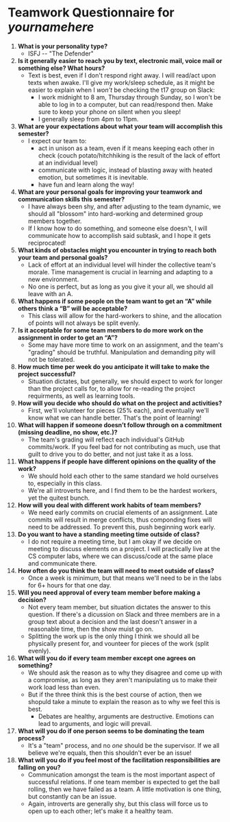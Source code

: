 # Teamwork Questionnaire for _yournamehere_

1. __What is your personality type?__
   * ISFJ -- "The Defender"
1. __Is it generally easier to reach you by text, electronic mail, voice mail or something else?  What hours?__ 
   * Text is best, even if I don't respond right away. I will read/act upon texts when awake. I'll give my work/sleep schedule, as it might be easier to explain when I _won't_ be checking the t17 group on Slack: 
     * I work midnight to 8 am, Thursday through Sunday, so I won't be able to log in to a computer, but can read/respond then. Make sure to keep your phone on silent when you sleep!
     * I generally sleep from 4pm to 11pm.
1. __What are your expectations about what your team will accomplish this semester?__ 
   * I expect our team to:
     * act in unison as a team, even if it means keeping each other in check (couch potato/hitchhiking is the result of the lack of effort at an individual level)
     * communicate with logic, instead of blasting away with heated emotion, but sometimes it is inevitable.
     * have fun and learn along the way!
1. __What are your personal goals for improving your teamwork and communication skills this semester?__ 
   * I have always been shy, and after adjusting to the team dynamic, we should all "blossom" into hard-working and determined group members together.
   * If I know how to do something, and someone else doesn't, I will communicate how to accomplish said subtask, and I hope it gets reciprocated!
1. __What kinds of obstacles might you encounter in trying to reach both your team and personal goals?__ 
   * Lack of effort at an individual level will hinder the collective team's morale. Time management is crucial in learning and adapting to a new environment.
   * No one is perfect, but as long as you give it your all, we should all leave with an A.
1. __What happens if some people on the team want to get an “A” while others think a “B” will be acceptable?__ 
   * This class will allow for the hard-workers to shine, and the allocation of points will not always be split evenly. 
1. __Is it acceptable for some team members to do more work on the assignment in order to get an “A”?__ 
   * Some may have more time to work on an assignment, and the team's "grading" should be truthful. Manipulation and demanding pity will not be tolerated. 
1. __How much time per week do you anticipate it will take to make the project successful?__ 
   * Situation dictates, but generally, we should expect to work for longer than the project calls for, to allow for re-reading the project requirments, as well as learning tools.
1. __How will you decide who should do what on the project and activities?__ 
   * First, we'll volunteer for pieces (25% each), and eventually we'll know what we can handle better. That's the point of learning!
1. __What will happen if someone doesn’t follow through on a commitment (missing deadline, no show, etc.)?__ 
   * The team's grading will reflect each individual's GitHub commits/work. If you feel bad for not contributing as much, use that guilt to drive you to do better, and not just take it as a loss.
1. __What happens if people have different opinions on the quality of the work?__ 
   * We should hold each other to the same standard we hold ourselves to, especially in this class. 
   * We're all introverts here, and I find them to be the hardest workers, yet the quitest bunch. 
1. __How will you deal with different work habits of team members?__ 
   * We need early commits on crucial elements of an assignment. Late commits will result in merge conflicts, thus componding fixes will need to be addressed. To prevent this, push beginning work early. 
1. __Do you want to have a standing meeting time outside of class?__ 
   * I do not require a meeting time, but I am okay if we decide on meeting to discuss elements on a project. I will practically live at the CS computer labs, where we can discuss/code at the same place and communicate there. 
1. __How often do you think the team will need to meet outside of class?__ 
   * Once a week is minimum, but that means we'll need to be in the labs for 6+ hours for that one day. 
1. __Will you need approval of every team member before making a decision?__ 
   * Not every team member, but situation dictates the answer to this question. If there's a dicussion on Slack and three members are in a group text about a decision and the last doesn't answer in a reasonable time, then the show muist go on.
   * Splitting the work up is the only thing I think we should all be physically present for, and vounteer for pieces of the work (split evenly).
1. __What will you do if every team member except one agrees on something?__ 
   * We should ask the reason as to why they disagree and come up with a compromise, as long as they aren't manipulating us to make their work load less than even.
   * But if the three think this is the best course of action, then we shopuld take a minute to explain the reason as to why we feel this is best. 
     * Debates are healthy, arguments are destructive. Emotions can lead to arguments, and logic will prevail. 
1. __What will you do if one person seems to be dominating the team process?__ 
   * It's a "team" process, and no _one_ should be the supervisor. If we all believe we're equals, then this shouldn't ever be an issue! 
1. __What will you do if you feel most of the facilitation responsibilities are falling on you?__ 
   * Communication amongst the team is the most important aspect of successful relations. If one team member is expected to get the ball rolling, then we have failed as a team. A little motivation is one thing, but constantly can be an issue.
   * Again, introverts are generally shy, but this class will force us to open up to each other; let's make it a healthy team.
